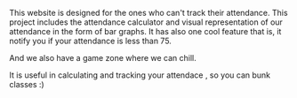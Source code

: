   This website is designed for the ones who can't track their attendance. 
  This project includes the attendance calculator and visual representation of our attendance in the form of bar graphs.
  It has also one cool feature that is, it notify you if your attendance is less than 75.

  And we also have a game zone where we can chill.
  

  It is useful in calculating and tracking your attendace , so you can bunk classes :) 
